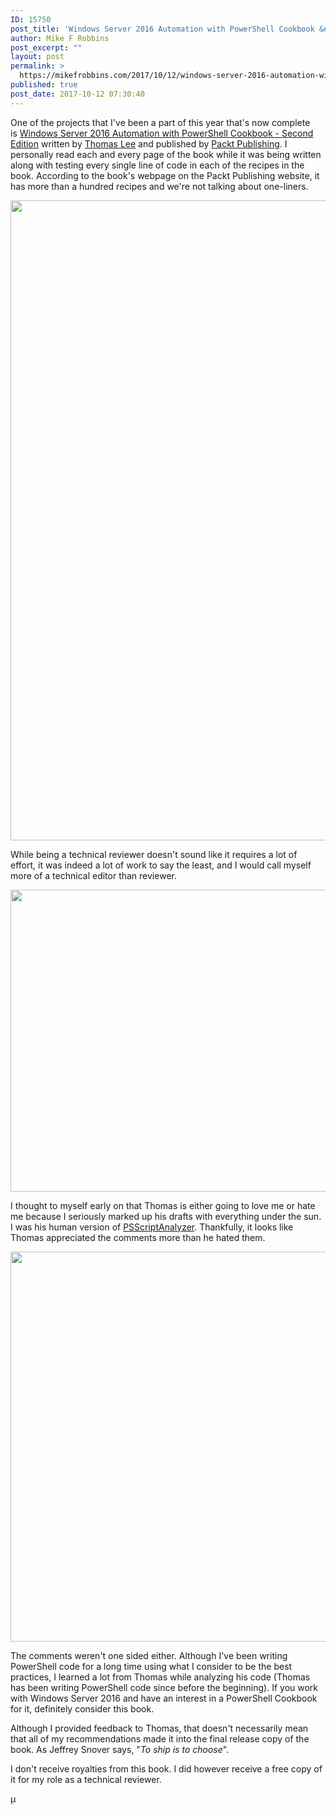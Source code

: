 ```yaml
---
ID: 15750
post_title: 'Windows Server 2016 Automation with PowerShell Cookbook &#8211; Second Edition'
author: Mike F Robbins
post_excerpt: ""
layout: post
permalink: >
  https://mikefrobbins.com/2017/10/12/windows-server-2016-automation-with-powershell-cookbook-second-edition/
published: true
post_date: 2017-10-12 07:30:40
---
```

One of the projects that I've been a part of this year that's now complete is <a href="https://www.packtpub.com/networking-and-servers/windows-server-2016-automation-powershell-cookbook-second-edition" target="_blank" rel="noopener">Windows Server 2016 Automation with PowerShell Cookbook - Second Edition</a> written by <a href="https://twitter.com/doctordns" target="_blank" rel="noopener">Thomas Lee</a> and published by <a href="https://www.packtpub.com/" target="_blank" rel="noopener">Packt Publishing</a>. I personally read each and every page of the book while it was being written along with testing every single line of code in each of the recipes in the book. According to the book's webpage on the Packt Publishing website, it has more than a hundred recipes and we're not talking about one-liners.

<a href="http://mikefrobbins.com/wp-content/uploads/2017/10/2016ps-cookbook1a.jpg"><img class="alignnone size-large wp-image-15751" src="http://mikefrobbins.com/wp-content/uploads/2017/10/2016ps-cookbook1a-852x1024.jpg" alt="" width="852" height="1024" /></a>

While being a technical reviewer doesn't sound like it requires a lot of effort, it was indeed a lot of work to say the least, and I would call myself more of a technical editor than reviewer.

<a href="http://mikefrobbins.com/wp-content/uploads/2017/10/2016ps-cookbook2a.jpg"><img class="alignnone size-full wp-image-15752" src="http://mikefrobbins.com/wp-content/uploads/2017/10/2016ps-cookbook2a.jpg" alt="" width="859" height="483" /></a>

I thought to myself early on that Thomas is either going to love me or hate me because I seriously marked up his drafts with everything under the sun. I was his human version of <a href="https://github.com/PowerShell/PSScriptAnalyzer" target="_blank" rel="noopener">PSScriptAnalyzer</a>. Thankfully, it looks like Thomas appreciated the comments more than he hated them.

<a href="http://mikefrobbins.com/wp-content/uploads/2017/10/2016ps-cookbook3a.jpg"><img class="alignnone size-full wp-image-15753" src="http://mikefrobbins.com/wp-content/uploads/2017/10/2016ps-cookbook3a.jpg" alt="" width="859" height="624" /></a>

The comments weren't one sided either. Although I've been writing PowerShell code for a long time using what I consider to be the best practices, I learned a lot from Thomas while analyzing his code (Thomas has been writing PowerShell code since before the beginning). If you work with Windows Server 2016 and have an interest in a PowerShell Cookbook for it, definitely consider this book.

Although I provided feedback to Thomas, that doesn't necessarily mean that all of my recommendations made it into the final release copy of the book. As Jeffrey Snover says, "<em>To ship is to choose</em>".

I don't receive royalties from this book. I did however receive a free copy of it for my role as a technical reviewer.

µ